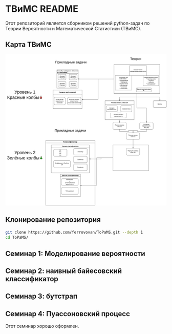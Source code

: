 # ТВиМС README

Этот репозиторий является сборником решений python-задач по Теории Вероятности и Математической Статистики (ТВиМС).

## Карта ТВиМС
![test_map](ToPaMS_map.svg)

## Клонирование репозитория
```bash
git clone https://github.com/ferrovovan/ToPaMS.git --depth 1
cd ToPaMS/
```

## Семинар 1: Моделирование вероятности
## Семинар 2: наивный байесовский классификатор
## Семинар 3: бутстрап
## Семинар 4: Пуассоновский процесс
Этот семинар хорошо оформлен.
